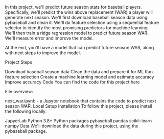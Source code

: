 In this project, we'll predict future season stats for baseball players. Specifically, we'll predict the wins above replacement (WAR) a player will generate next season. We'll first download baseball season data using pybaseball and clean it. We'll do feature selection using a sequential feature selector to identify the most promising predictors for machine learning. We'll then train a ridge regression model to predict future season WAR. We'll measure error and improve the model.

At the end, you'll have a model that can predict future season WAR, along with next steps to improve the model.

Project Steps

Download baseball season data
Clean the data and prepare it for ML
Run feature selection
Create a machine learning model and estimate accuracy
Improve accuracy
Code
You can find the code for this project here

File overview:

next_war.ipynb - a Jupyter notebook that contains the code to predict next season WAR.
Local Setup
Installation
To follow this project, please install the following locally:

JupyerLab
Python 3.8+
Python packages
pybaseball
pandas
scikit-learn
numpy
Data
We'll download the data during this project, using the pybaseball package.
